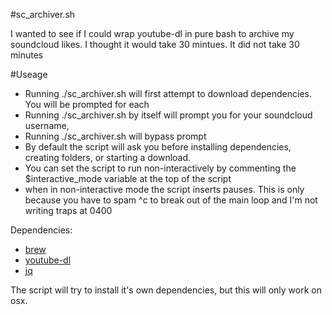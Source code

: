 #sc_archiver.sh

I wanted to see if I could wrap youtube-dl in pure bash to archive my soundcloud likes. I thought it would take 30 mintues.
It did not take 30 minutes


#Useage
* Running ./sc_archiver.sh will first attempt to download dependencies. You will be prompted for each
* Running ./sc_archiver.sh by itself will prompt you for your soundcloud username,
* Running ./sc_archiver.sh <soundcloud> will bypass prompt
* By default the script will ask you before installing dependencies, creating folders, or starting a download.
 * You can set the script to run non-interactively by commenting the $interactive_mode variable at the top of the script
 * when in non-interactive mode the script inserts pauses. This is only because you have to spam ^c to break out of the main loop and I'm not writing traps at 0400


Dependencies:
 * [brew](https://www.brew.sh)
 * [youtube-dl](https://rg3.github.io/youtube-dl/)
 * [jq](https://stedolan.github.io/jq/)

The script will try to install it's own dependencies, but this will only work on osx.
